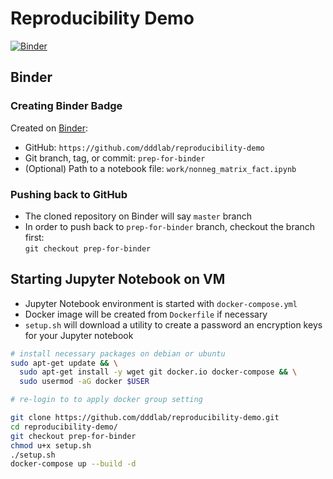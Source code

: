 # Reproducibility Demo

[![Binder](https://mybinder.org/badge_logo.svg)](https://mybinder.org/v2/gh/dddlab/reproducibility-demo/prep-for-binder)

## Binder

### Creating Binder Badge

Created on [Binder](https://mybinder.org):
* GitHub: `https://github.com/dddlab/reproducibility-demo`
* Git branch, tag, or commit: `prep-for-binder`
* (Optional) Path to a notebook file: `work/nonneg_matrix_fact.ipynb`

### Pushing back to GitHub

* The cloned repository on Binder will say `master` branch
* In order to push back to `prep-for-binder` branch, checkout the branch first:  
`git checkout prep-for-binder`

## Starting Jupyter Notebook on VM

* Jupyter Notebook environment is started with `docker-compose.yml`
* Docker image will be created from `Dockerfile` if necessary
* `setup.sh` will download a utility to create a password an encryption keys for your Jupyter notebook

```bash
# install necessary packages on debian or ubuntu
sudo apt-get update && \
  sudo apt-get install -y wget git docker.io docker-compose && \
  sudo usermod -aG docker $USER

# re-login to to apply docker group setting

git clone https://github.com/dddlab/reproducibility-demo.git
cd reproducibility-demo/
git checkout prep-for-binder
chmod u+x setup.sh
./setup.sh 
docker-compose up --build -d
```

